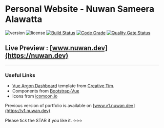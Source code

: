 # Personal Website - Nuwan Sameera Alawatta

![version](https://img.shields.io/badge/version-0.2.0-blue.svg) ![license](https://img.shields.io/badge/license-MIT-blue.svg) [![Build Status](https://travis-ci.com/nuwan94/nuwan94.github.io.svg?branch=source)](https://travis-ci.com/nuwan94/nuwan94.github.io) [![Code Grade](https://www.code-inspector.com/project/14948/status/svg)](https://frontend.code-inspector.com/public/project/14948/nuwan94.github.io/dashboard) [![Quality Gate Status](https://sonarcloud.io/api/project_badges/measure?project=nuwan94_nuwan94.github.io&metric=alert_status)](https://sonarcloud.io/dashboard?id=nuwan94_nuwan94.github.io)

## Live Preview :  [www.nuwan.dev](https://nuwan.dev)

---

### Useful Links

- [Vue Argon Dashboard](https://demos.creative-tim.com/vue-argon-dashboard) template from [Creative Tim](https://www.creative-tim.com).
- Components from [Bootstrap-Vue](https://bootstrap-vue.org/)
- Icons from [icomoon.io](https://icomoon.io)

Previous version of portfolio is available on [www.v1.nuwan.dev](https://v1.nuwan.dev)

Please tick the STAR if you like it. ⭐⭐⭐

